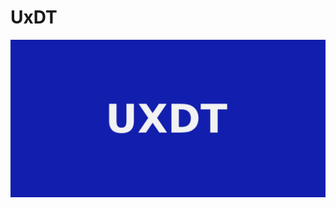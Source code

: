 # UxDT
![Image of Yaktocat](https://github.com/pegandoasmanhas/UxDT/blob/main/statics/imgs/Novo%20Projeto.png)
